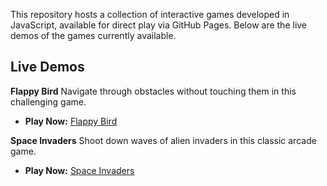 This repository hosts a collection of interactive games developed in JavaScript, available for direct play via GitHub Pages. Below are the live demos of the games currently available.

## Live Demos

**Flappy Bird**
Navigate through obstacles without touching them in this challenging game.
- **Play Now:** [Flappy Bird](https://emhayki.github.io/Games/Flappy%20Bird/index.html)

**Space Invaders**
Shoot down waves of alien invaders in this classic arcade game.
- **Play Now:** [Space Invaders](https://emhayki.github.io/Games/Space%20Invaders/index.html)
